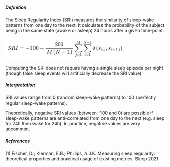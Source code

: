 ##### Definition

The Sleep Regularity Index (SRI) measures the similarity of sleep-wake patterns from one day to the next. It calculates the probability of the subject being in the same state (awake or asleep) 24 hours after a given time-point.

![Formula to compute the Sleep Regularity Index (SRI)](./SRI_1.png)

Computing the SRI does not require having a single sleep episode per night (though false sleep events will artificially decrease the SRI value).

##### Interpretation

SRI values range from 0 (random sleep-wake patterns) to 100 (perfectly regular sleep-wake patterns).

Theoretically, negative SRI values (between -100 and 0) are possible if sleep-wake patterns are anti-correlated from one day to the next (e.g. sleep for 24h then wake for 24h). In practice, negative values are very uncommon.

##### References

(1) Fischer, D.; Klerman, E.B.; Phillips, A.J.K. Measuring sleep regularity: theoretical properties and practical usage of existing metrics. Sleep 2021
